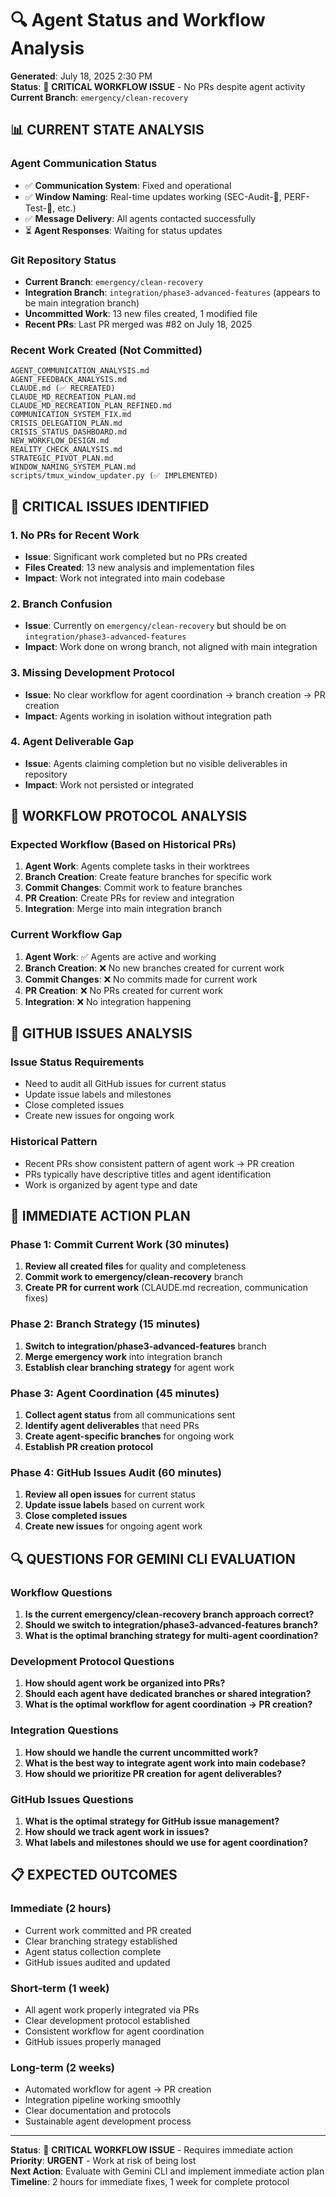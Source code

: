 # 🔍 Agent Status and Workflow Analysis

**Generated**: July 18, 2025 2:30 PM  
**Status**: 🚨 **CRITICAL WORKFLOW ISSUE** - No PRs despite agent activity  
**Current Branch**: `emergency/clean-recovery`  

## 📊 **CURRENT STATE ANALYSIS**

### **Agent Communication Status**
- ✅ **Communication System**: Fixed and operational
- ✅ **Window Naming**: Real-time updates working (SEC-Audit-🚨, PERF-Test-🚨, etc.)
- ✅ **Message Delivery**: All agents contacted successfully
- ⏳ **Agent Responses**: Waiting for status updates

### **Git Repository Status**
- **Current Branch**: `emergency/clean-recovery`
- **Integration Branch**: `integration/phase3-advanced-features` (appears to be main integration branch)
- **Uncommitted Work**: 13 new files created, 1 modified file
- **Recent PRs**: Last PR merged was #82 on July 18, 2025

### **Recent Work Created (Not Committed)**
```
AGENT_COMMUNICATION_ANALYSIS.md
AGENT_FEEDBACK_ANALYSIS.md
CLAUDE.md (✅ RECREATED)
CLAUDE_MD_RECREATION_PLAN.md
CLAUDE_MD_RECREATION_PLAN_REFINED.md
COMMUNICATION_SYSTEM_FIX.md
CRISIS_DELEGATION_PLAN.md
CRISIS_STATUS_DASHBOARD.md
NEW_WORKFLOW_DESIGN.md
REALITY_CHECK_ANALYSIS.md
STRATEGIC_PIVOT_PLAN.md
WINDOW_NAMING_SYSTEM_PLAN.md
scripts/tmux_window_updater.py (✅ IMPLEMENTED)
```

## 🚨 **CRITICAL ISSUES IDENTIFIED**

### **1. No PRs for Recent Work**
- **Issue**: Significant work completed but no PRs created
- **Files Created**: 13 new analysis and implementation files
- **Impact**: Work not integrated into main codebase

### **2. Branch Confusion**
- **Issue**: Currently on `emergency/clean-recovery` but should be on `integration/phase3-advanced-features`
- **Impact**: Work done on wrong branch, not aligned with main integration

### **3. Missing Development Protocol**
- **Issue**: No clear workflow for agent coordination → branch creation → PR creation
- **Impact**: Agents working in isolation without integration path

### **4. Agent Deliverable Gap**
- **Issue**: Agents claiming completion but no visible deliverables in repository
- **Impact**: Work not persisted or integrated

## 🎯 **WORKFLOW PROTOCOL ANALYSIS**

### **Expected Workflow (Based on Historical PRs)**
1. **Agent Work**: Agents complete tasks in their worktrees
2. **Branch Creation**: Create feature branches for specific work
3. **Commit Changes**: Commit work to feature branches
4. **PR Creation**: Create PRs for review and integration
5. **Integration**: Merge into main integration branch

### **Current Workflow Gap**
1. **Agent Work**: ✅ Agents are active and working
2. **Branch Creation**: ❌ No new branches created for current work
3. **Commit Changes**: ❌ No commits made for current work
4. **PR Creation**: ❌ No PRs created for current work
5. **Integration**: ❌ No integration happening

## 🔄 **GITHUB ISSUES ANALYSIS**

### **Issue Status Requirements**
- Need to audit all GitHub issues for current status
- Update issue labels and milestones
- Close completed issues
- Create new issues for ongoing work

### **Historical Pattern**
- Recent PRs show consistent pattern of agent work → PR creation
- PRs typically have descriptive titles and agent identification
- Work is organized by agent type and date

## 🚀 **IMMEDIATE ACTION PLAN**

### **Phase 1: Commit Current Work (30 minutes)**
1. **Review all created files** for quality and completeness
2. **Commit work to emergency/clean-recovery** branch
3. **Create PR for current work** (CLAUDE.md recreation, communication fixes)

### **Phase 2: Branch Strategy (15 minutes)**
1. **Switch to integration/phase3-advanced-features** branch
2. **Merge emergency work** into integration branch
3. **Establish clear branching strategy** for agent work

### **Phase 3: Agent Coordination (45 minutes)**
1. **Collect agent status** from all communications sent
2. **Identify agent deliverables** that need PRs
3. **Create agent-specific branches** for ongoing work
4. **Establish PR creation protocol**

### **Phase 4: GitHub Issues Audit (60 minutes)**
1. **Review all open issues** for current status
2. **Update issue labels** based on current work
3. **Close completed issues**
4. **Create new issues** for ongoing agent work

## 🔍 **QUESTIONS FOR GEMINI CLI EVALUATION**

### **Workflow Questions**
1. **Is the current emergency/clean-recovery branch approach correct?**
2. **Should we switch to integration/phase3-advanced-features branch?**
3. **What is the optimal branching strategy for multi-agent coordination?**

### **Development Protocol Questions**
1. **How should agent work be organized into PRs?**
2. **Should each agent have dedicated branches or shared integration?**
3. **What is the optimal workflow for agent coordination → PR creation?**

### **Integration Questions**
1. **How should we handle the current uncommitted work?**
2. **What is the best way to integrate agent work into main codebase?**
3. **How should we prioritize PR creation for agent deliverables?**

### **GitHub Issues Questions**
1. **What is the optimal strategy for GitHub issue management?**
2. **How should we track agent work in issues?**
3. **What labels and milestones should we use for agent coordination?**

## 📋 **EXPECTED OUTCOMES**

### **Immediate (2 hours)**
- Current work committed and PR created
- Clear branching strategy established
- Agent status collection complete
- GitHub issues audited and updated

### **Short-term (1 week)**
- All agent work properly integrated via PRs
- Clear development protocol established
- Consistent workflow for agent coordination
- GitHub issues properly managed

### **Long-term (2 weeks)**
- Automated workflow for agent → PR creation
- Integration pipeline working smoothly
- Clear documentation and protocols
- Sustainable agent development process

---

**Status**: 🚨 **CRITICAL WORKFLOW ISSUE** - Requires immediate action  
**Priority**: **URGENT** - Work at risk of being lost  
**Next Action**: Evaluate with Gemini CLI and implement immediate action plan  
**Timeline**: 2 hours for immediate fixes, 1 week for complete protocol